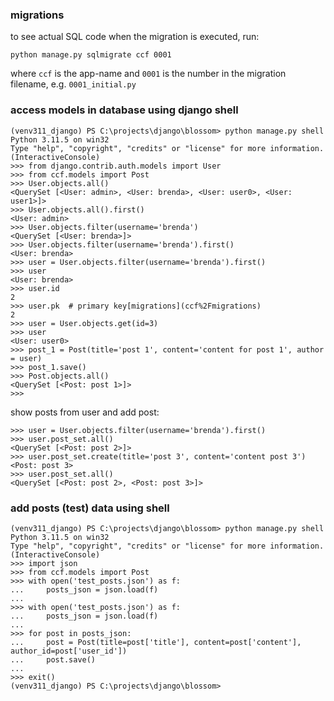 
### migrations
to see actual SQL code when the migration is executed, run:

`python manage.py sqlmigrate ccf 0001`

where `ccf` is the app-name and `0001` is the number in the migration
filename, e.g. `0001_initial.py`

### access models in database using django shell
```
(venv311_django) PS C:\projects\django\blossom> python manage.py shell    
Python 3.11.5 on win32
Type "help", "copyright", "credits" or "license" for more information.
(InteractiveConsole)
>>> from django.contrib.auth.models import User           
>>> from ccf.models import Post  
>>> User.objects.all()
<QuerySet [<User: admin>, <User: brenda>, <User: user0>, <User: user1>]>
>>> User.objects.all().first()
<User: admin>
>>> User.objects.filter(username='brenda')
<QuerySet [<User: brenda>]>
>>> User.objects.filter(username='brenda').first()
<User: brenda>
>>> user = User.objects.filter(username='brenda').first()
>>> user
<User: brenda>
>>> user.id
2
>>> user.pk  # primary key[migrations](ccf%2Fmigrations)
2
>>> user = User.objects.get(id=3)
>>> user
<User: user0>
>>> post_1 = Post(title='post 1', content='content for post 1', author = user)
>>> post_1.save()
>>> Post.objects.all()
<QuerySet [<Post: post 1>]>
>>> 
```
show posts from user and add post:
```
>>> user = User.objects.filter(username='brenda').first()
>>> user.post_set.all()
<QuerySet [<Post: post 2>]>
>>> user.post_set.create(title='post 3', content='content post 3')
<Post: post 3>
>>> user.post_set.all()                                            
<QuerySet [<Post: post 2>, <Post: post 3>]>
```

### add posts (test) data using shell
```
(venv311_django) PS C:\projects\django\blossom> python manage.py shell    
Python 3.11.5 on win32
Type "help", "copyright", "credits" or "license" for more information.
(InteractiveConsole)
>>> import json
>>> from ccf.models import Post  
>>> with open('test_posts.json') as f:
...     posts_json = json.load(f)
... 
>>> with open('test_posts.json') as f:
...     posts_json = json.load(f)
... 
>>> for post in posts_json:
...     post = Post(title=post['title'], content=post['content'], author_id=post['user_id'])
...     post.save()
... 
>>> exit()
(venv311_django) PS C:\projects\django\blossom> 
```
